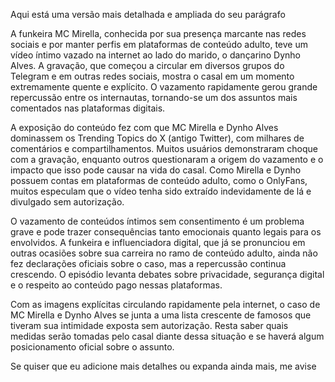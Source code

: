 Aqui está uma versão mais detalhada e ampliada do seu parágrafo

A funkeira MC Mirella, conhecida por sua presença marcante nas redes sociais e por manter perfis em plataformas de conteúdo adulto, teve um vídeo íntimo vazado na internet ao lado do marido, o dançarino Dynho Alves. A gravação, que começou a circular em diversos grupos do Telegram e em outras redes sociais, mostra o casal em um momento extremamente quente e explícito. O vazamento rapidamente gerou grande repercussão entre os internautas, tornando-se um dos assuntos mais comentados nas plataformas digitais.

A exposição do conteúdo fez com que MC Mirella e Dynho Alves dominassem os Trending Topics do X (antigo Twitter), com milhares de comentários e compartilhamentos. Muitos usuários demonstraram choque com a gravação, enquanto outros questionaram a origem do vazamento e o impacto que isso pode causar na vida do casal. Como Mirella e Dynho possuem contas em plataformas de conteúdo adulto, como o OnlyFans, muitos especulam que o vídeo tenha sido extraído indevidamente de lá e divulgado sem autorização.

O vazamento de conteúdos íntimos sem consentimento é um problema grave e pode trazer consequências tanto emocionais quanto legais para os envolvidos. A funkeira e influenciadora digital, que já se pronunciou em outras ocasiões sobre sua carreira no ramo de conteúdo adulto, ainda não fez declarações oficiais sobre o caso, mas a repercussão continua crescendo. O episódio levanta debates sobre privacidade, segurança digital e o respeito ao conteúdo pago nessas plataformas.

Com as imagens explícitas circulando rapidamente pela internet, o caso de MC Mirella e Dynho Alves se junta a uma lista crescente de famosos que tiveram sua intimidade exposta sem autorização. Resta saber quais medidas serão tomadas pelo casal diante dessa situação e se haverá algum posicionamento oficial sobre o assunto.

Se quiser que eu adicione mais detalhes ou expanda ainda mais, me avise
